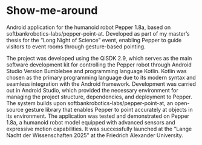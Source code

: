 # Show-me-around
Android application for the humanoid robot Pepper 1.8a, based on softbankrobotics-labs/pepper-point-at. Developed as part of my master’s thesis for the “Long Night of Science” event, enabling Pepper to guide visitors to event rooms through gesture-based pointing.

The project was developed using the QiSDK 2.9, which serves as the main software development kit for controlling the Pepper robot through Android Studio Version Bumblebee and programming language Kotlin. Kotlin was chosen as the primary programming language due to its modern syntax and seamless integration with the Android framework. Development was carried out in Android Studio, which provided the necessary environment for managing the project structure, dependencies, and deployment to Pepper. The system builds upon softbankrobotics-labs/pepper-point-at, an open-source gesture library that enables Pepper to point accurately at objects in its environment. The application was tested and demonstrated on Pepper 1.8a, a humanoid robot model equipped with advanced sensors and expressive motion capabilities. It was successfully launched at the "Lange Nacht der Wissenschaften 2025" at the Friedrich Alexander University. 
